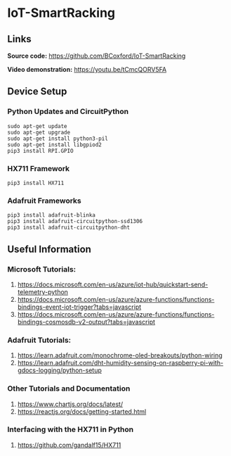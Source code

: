 # IoT-SmartRacking

## Links

**Source code:** https://github.com/BCoxford/IoT-SmartRacking

**Video demonstration:** https://youtu.be/tCmcQORV5FA

## Device Setup

### Python Updates and CircuitPython

```
sudo apt-get update
sudo apt-get upgrade
sudo apt-get install python3-pil
sudo apt-get install libgpiod2
pip3 install RPI.GPIO
```

### HX711 Framework

``` pip3 install HX711 ```

### Adafruit Frameworks

```
pip3 install adafruit-blinka
pip3 install adafruit-circuitpython-ssd1306
pip3 install adafruit-circuitpython-dht
```

## Useful Information

### Microsoft Tutorials:

1. https://docs.microsoft.com/en-us/azure/iot-hub/quickstart-send-telemetry-python
2. https://docs.microsoft.com/en-us/azure/azure-functions/functions-bindings-event-iot-trigger?tabs=javascript
3. https://docs.microsoft.com/en-us/azure/azure-functions/functions-bindings-cosmosdb-v2-output?tabs=javascript

### Adafruit Tutorials:

1. https://learn.adafruit.com/monochrome-oled-breakouts/python-wiring
2. https://learn.adafruit.com/dht-humidity-sensing-on-raspberry-pi-with-gdocs-logging/python-setup

### Other Tutorials and Documentation

1. https://www.chartjs.org/docs/latest/
2. https://reactjs.org/docs/getting-started.html

### Interfacing with the HX711 in Python

1. https://github.com/gandalf15/HX711